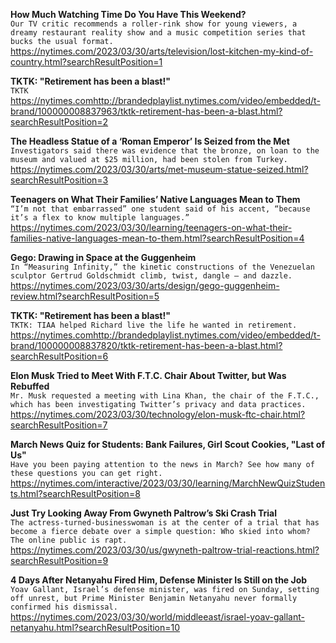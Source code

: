 **How Much Watching Time Do You Have This Weekend?**\
`Our TV critic recommends a roller-rink show for young viewers, a dreamy restaurant reality show and a music competition series that bucks the usual format.`\
https://nytimes.com/2023/03/30/arts/television/lost-kitchen-my-kind-of-country.html?searchResultPosition=1

**TKTK: "Retirement has been a blast!"**\
`TKTK`\
https://nytimes.comhttp://brandedplaylist.nytimes.com/video/embedded/t-brand/100000008837963/tktk-retirement-has-been-a-blast.html?searchResultPosition=2

**The Headless Statue of a ‘Roman Emperor’ Is Seized from the Met**\
`Investigators said there was evidence that the bronze, on loan to the museum and valued at $25 million, had been stolen from Turkey.`\
https://nytimes.com/2023/03/30/arts/met-museum-statue-seized.html?searchResultPosition=3

**Teenagers on What Their Families’ Native Languages Mean to Them**\
`“I’m not that embarrassed” one student said of his accent, “because it’s a flex to know multiple languages.”`\
https://nytimes.com/2023/03/30/learning/teenagers-on-what-their-families-native-languages-mean-to-them.html?searchResultPosition=4

**Gego: Drawing in Space at the Guggenheim**\
`In “Measuring Infinity,” the kinetic constructions of the Venezuelan sculptor Gertrud Goldschmidt climb, twist, dangle — and dazzle.`\
https://nytimes.com/2023/03/30/arts/design/gego-guggenheim-review.html?searchResultPosition=5

**TKTK: "Retirement has been a blast!"**\
`TKTK: TIAA helped Richard live the life he wanted in retirement.`\
https://nytimes.comhttp://brandedplaylist.nytimes.com/video/embedded/t-brand/100000008837820/tktk-retirement-has-been-a-blast.html?searchResultPosition=6

**Elon Musk Tried to Meet With F.T.C. Chair About Twitter, but Was Rebuffed**\
`Mr. Musk requested a meeting with Lina Khan, the chair of the F.T.C., which has been investigating Twitter’s privacy and data practices.`\
https://nytimes.com/2023/03/30/technology/elon-musk-ftc-chair.html?searchResultPosition=7

**March News Quiz for Students: Bank Failures, Girl Scout Cookies, "Last of Us"**\
`Have you been paying attention to the news in March? See how many of these questions you can get right.`\
https://nytimes.com/interactive/2023/03/30/learning/MarchNewQuizStudents.html?searchResultPosition=8

**Just Try Looking Away From Gwyneth Paltrow’s Ski Crash Trial**\
`The actress-turned-businesswoman is at the center of a trial that has become a fierce debate over a simple question: Who skied into whom? The online public is rapt.`\
https://nytimes.com/2023/03/30/us/gwyneth-paltrow-trial-reactions.html?searchResultPosition=9

**4 Days After Netanyahu Fired Him, Defense Minister Is Still on the Job**\
`Yoav Gallant, Israel’s defense minister, was fired on Sunday, setting off unrest, but Prime Minister Benjamin Netanyahu never formally confirmed his dismissal.`\
https://nytimes.com/2023/03/30/world/middleeast/israel-yoav-gallant-netanyahu.html?searchResultPosition=10

